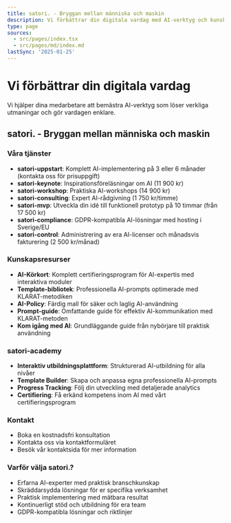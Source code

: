 ```yaml
---
title: satori. - Bryggan mellan människa och maskin
description: Vi förbättrar din digitala vardag med AI-verktyg och kunskapsresurser
type: page
sources:
  - src/pages/index.tsx
  - src/pages/md/index.md
lastSync: '2025-01-25'
---
```


# Vi förbättrar din digitala vardag

Vi hjälper dina medarbetare att bemästra AI-verktyg som löser verkliga utmaningar och gör vardagen enklare.

## satori. - Bryggan mellan människa och maskin

### Våra tjänster
- **satori-uppstart**: Komplett AI-implementering på 3 eller 6 månader (kontakta oss för prisuppgift)
- **satori-keynote**: Inspirationsföreläsningar om AI (11 900 kr)
- **satori-workshop**: Praktiska AI-workshops (14 900 kr)
- **satori-consulting**: Expert AI-rådgivning (1 750 kr/timme)
- **satori-mvp**: Utveckla din idé till funktionell prototyp på 10 timmar (från 17 500 kr)
- **satori-compliance**: GDPR-kompatibla AI-lösningar med hosting i Sverige/EU
- **satori-control**: Administrering av era AI-licenser och månadsvis fakturering (2 500 kr/månad)

### Kunskapsresurser
- **AI-Körkort**: Komplett certifieringsprogram för AI-expertis med interaktiva moduler
- **Template-bibliotek**: Professionella AI-prompts optimerade med KLARAT-metodiken
- **AI-Policy**: Färdig mall för säker och laglig AI-användning
- **Prompt-guide**: Omfattande guide för effektiv AI-kommunikation med KLARAT-metoden
- **Kom igång med AI**: Grundläggande guide från nybörjare till praktisk användning

### satori-academy
- **Interaktiv utbildningsplattform**: Strukturerad AI-utbildning för alla nivåer
- **Template Builder**: Skapa och anpassa egna professionella AI-prompts
- **Progress Tracking**: Följ din utveckling med detaljerade analytics
- **Certifiering**: Få erkänd kompetens inom AI med vårt certifieringsprogram

### Kontakt
- Boka en kostnadsfri konsultation
- Kontakta oss via kontaktformuläret
- Besök vår kontaktsida för mer information

### Varför välja satori.?
- Erfarna AI-experter med praktisk branschkunskap
- Skräddarsydda lösningar för er specifika verksamhet
- Praktisk implementering med mätbara resultat
- Kontinuerligt stöd och utbildning för era team
- GDPR-kompatibla lösningar och riktlinjer 
